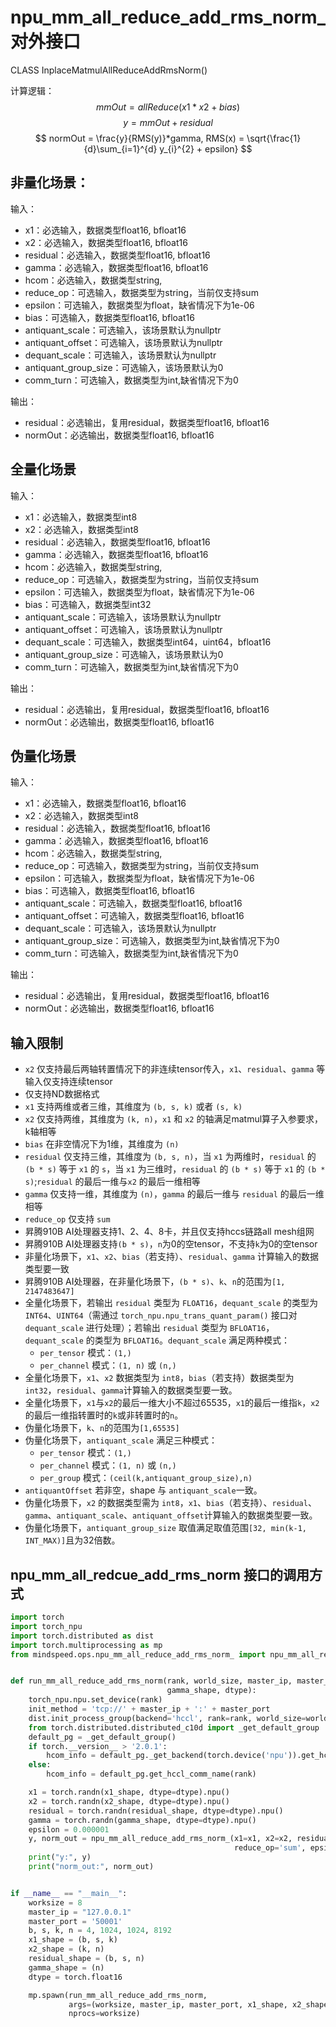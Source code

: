 # npu_mm_all_reduce_add_rms_norm_对外接口

CLASS InplaceMatmulAllReduceAddRmsNorm()

计算逻辑：
$$
mmOut = allReduce(x1*x2 + bias)
$$
$$
y = mmOut + residual
$$
$$
normOut = \frac{y}{RMS(y)}*gamma, RMS(x) = \sqrt{\frac{1}{d}\sum_{i=1}^{d} y_{i}^{2} + epsilon}
$$

## 非量化场景：
输入：
- x1：必选输入，数据类型float16, bfloat16	
- x2：必选输入，数据类型float16, bfloat16	
- residual：必选输入，数据类型float16, bfloat16
- gamma：必选输入，数据类型float16, bfloat16
- hcom：必选输入，数据类型string,
- reduce_op：可选输入，数据类型为string，当前仅支持sum
- epsilon：可选输入，数据类型为float，缺省情况下为1e-06
- bias：可选输入，数据类型float16, bfloat16
- antiquant_scale：可选输入，该场景默认为nullptr
- antiquant_offset：可选输入，该场景默认为nullptr
- dequant_scale：可选输入，该场景默认为nullptr
- antiquant_group_size：可选输入，该场景默认为0
- comm_turn：可选输入，数据类型为int,缺省情况下为0

输出：
- residual：必选输出，复用residual，数据类型float16, bfloat16
- normOut：必选输出，数据类型float16, bfloat16

## 全量化场景
输入：
- x1：必选输入，数据类型int8
- x2：必选输入，数据类型int8
- residual：必选输入，数据类型float16, bfloat16
- gamma：必选输入，数据类型float16, bfloat16
- hcom：必选输入，数据类型string,
- reduce_op：可选输入，数据类型为string，当前仅支持sum
- epsilon：可选输入，数据类型为float，缺省情况下为1e-06
- bias：可选输入，数据类型int32
- antiquant_scale：可选输入，该场景默认为nullptr
- antiquant_offset：可选输入，该场景默认为nullptr
- dequant_scale：可选输入，数据类型int64，uint64，bfloat16
- antiquant_group_size：可选输入，该场景默认为0
- comm_turn：可选输入，数据类型为int,缺省情况下为0

输出：
- residual：必选输出，复用residual，数据类型float16, bfloat16
- normOut：必选输出，数据类型float16, bfloat16

## 伪量化场景
输入：
- x1：必选输入，数据类型float16, bfloat16	
- x2：必选输入，数据类型int8
- residual：必选输入，数据类型float16, bfloat16
- gamma：必选输入，数据类型float16, bfloat16
- hcom：必选输入，数据类型string,
- reduce_op：可选输入，数据类型为string，当前仅支持sum
- epsilon：可选输入，数据类型为float，缺省情况下为1e-06
- bias：可选输入，数据类型float16, bfloat16
- antiquant_scale：可选输入，数据类型float16, bfloat16
- antiquant_offset：可选输入，数据类型float16, bfloat16
- dequant_scale：可选输入，该场景默认为nullptr
- antiquant_group_size：可选输入，数据类型为int,缺省情况下为0
- comm_turn：可选输入，数据类型为int,缺省情况下为0

输出：
- residual：必选输出，复用residual，数据类型float16, bfloat16
- normOut：必选输出，数据类型float16, bfloat16

## 输入限制
- ``x2`` 仅支持最后两轴转置情况下的非连续tensor传入，``x1``、``residual``、``gamma`` 等输入仅支持连续tensor
- 仅支持ND数据格式
- ``x1`` 支持两维或者三维，其维度为 ``(b, s, k)`` 或者 ``(s, k)``
- ``x2`` 仅支持两维，其维度为 ``(k, n)``，``x1`` 和 ``x2`` 的轴满足matmul算子入参要求，k轴相等
- ``bias`` 在非空情况下为1维，其维度为 ``(n)``
- ``residual`` 仅支持三维，其维度为 ``(b, s, n)``，当 ``x1`` 为两维时，``residual`` 的 ``(b * s)`` 等于 ``x1`` 的 ``s``，当 ``x1`` 为三维时，``residual`` 的 ``(b * s)`` 等于 ``x1`` 的 ``(b * s)``;``residual`` 的最后一维与``x2`` 的最后一维相等
- ``gamma`` 仅支持一维，其维度为 ``(n)``，``gamma`` 的最后一维与 ``residual`` 的最后一维相等
- ``reduce_op`` 仅支持 ``sum``
- 昇腾910B AI处理器支持1、2、4、8卡，并且仅支持hccs链路all mesh组网
- 昇腾910B AI处理器支持``(b * s)``，``n``为0的空tensor，不支持``k``为0的空tensor
- 非量化场景下，``x1``、``x2``、``bias``（若支持）、``residual``、``gamma`` 计算输入的数据类型要一致
- 昇腾910B AI处理器，在非量化场景下，``(b * s)``、``k``、``n``的范围为``[1, 2147483647]``
- 全量化场景下，若输出 ``residual`` 类型为 ``FLOAT16``，``dequant_scale`` 的类型为 ``INT64``、``UINT64``（需通过 ``torch_npu.npu_trans_quant_param()`` 接口对 ``dequant_scale`` 进行处理）；若输出 ``residual`` 类型为 ``BFLOAT16``，``dequant_scale`` 的类型为 ``BFLOAT16``。``dequant_scale`` 满足两种模式：
    - ``per_tensor`` 模式：``(1,)``
    - ``per_channel`` 模式：``(1, n)`` 或 ``(n,)``
- 全量化场景下，``x1``、``x2`` 数据类型为 ``int8``，``bias``（若支持）数据类型为 ``int32``，``residual``、``gamma``计算输入的数据类型要一致。
- 全量化场景下，``x1``与``x2``的最后一维大小不超过65535，``x1``的最后一维指``k``，``x2``的最后一维指转置时的``k``或非转置时的``n``。
- 伪量化场景下，``k``、``n``的范围为``[1,65535]``
- 伪量化场景下，``antiquant_scale`` 满足三种模式：
    - ``per_tensor`` 模式：``(1,)``
    - ``per_channel`` 模式：``(1, n)`` 或 ``(n,)``
    - ``per_group`` 模式：``(ceil(k,antiquant_group_size),n)``
- ``antiquantOffset`` 若非空，shape 与 ``antiquant_scale``一致。
- 伪量化场景下，``x2`` 的数据类型需为 ``int8``，``x1``、``bias``（若支持）、``residual``、``gamma``、``antiquant_scale``、``antiquant_offset``计算输入的数据类型要一致。
- 伪量化场景下，``antiquant_group_size`` 取值满足取值范围``[32, min(k-1, INT_MAX)]``且为32倍数。

## npu_mm_all_redcue_add_rms_norm 接口的调用方式

```python
import torch
import torch_npu
import torch.distributed as dist
import torch.multiprocessing as mp
from mindspeed.ops.npu_mm_all_reduce_add_rms_norm_ import npu_mm_all_reduce_add_rms_norm_


def run_mm_all_reduce_add_rms_norm(rank, world_size, master_ip, master_port, x1_shape, x2_shape, residual_shape,
                                   gamma_shape, dtype):
    torch_npu.npu.set_device(rank)
    init_method = 'tcp://' + master_ip + ':' + master_port
    dist.init_process_group(backend='hccl', rank=rank, world_size=world_size, init_method=init_method)
    from torch.distributed.distributed_c10d import _get_default_group
    default_pg = _get_default_group()
    if torch.__version__ > '2.0.1':
        hcom_info = default_pg._get_backend(torch.device('npu')).get_hccl_comm_name(rank)
    else:
        hcom_info = default_pg.get_hccl_comm_name(rank)

    x1 = torch.randn(x1_shape, dtype=dtype).npu()
    x2 = torch.randn(x2_shape, dtype=dtype).npu()
    residual = torch.randn(residual_shape, dtype=dtype).npu()
    gamma = torch.randn(gamma_shape, dtype=dtype).npu()
    epsilon = 0.000001
    y, norm_out = npu_mm_all_reduce_add_rms_norm_(x1=x1, x2=x2, residual=residual, gamma=gamma, hcom=hcom_info,
                                                  reduce_op='sum', epsilon=epsilon)
    print("y:", y)
    print("norm_out:", norm_out)


if __name__ == "__main__":
    worksize = 8
    master_ip = "127.0.0.1"
    master_port = '50001'
    b, s, k, n = 4, 1024, 1024, 8192
    x1_shape = (b, s, k)
    x2_shape = (k, n)
    residual_shape = (b, s, n)
    gamma_shape = (n)
    dtype = torch.float16

    mp.spawn(run_mm_all_reduce_add_rms_norm,
             args=(worksize, master_ip, master_port, x1_shape, x2_shape, residual_shape, gamma_shape, dtype),
             nprocs=worksize)
```
